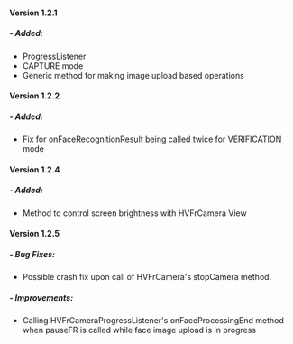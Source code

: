 #### Version 1.2.1
##### - Added:
- ProgressListener
- CAPTURE mode
- Generic method for making image upload based operations

#### Version 1.2.2
##### - Added:
- Fix for onFaceRecognitionResult being called twice for VERIFICATION mode

#### Version 1.2.4
##### - Added:
- Method to control screen brightness with HVFrCamera View

#### Version 1.2.5
##### - Bug Fixes:
- Possible crash fix upon call of HVFrCamera's stopCamera method.

##### - Improvements:
- Calling HVFrCameraProgressListener's onFaceProcessingEnd method when pauseFR is called while face image upload is in progress 
